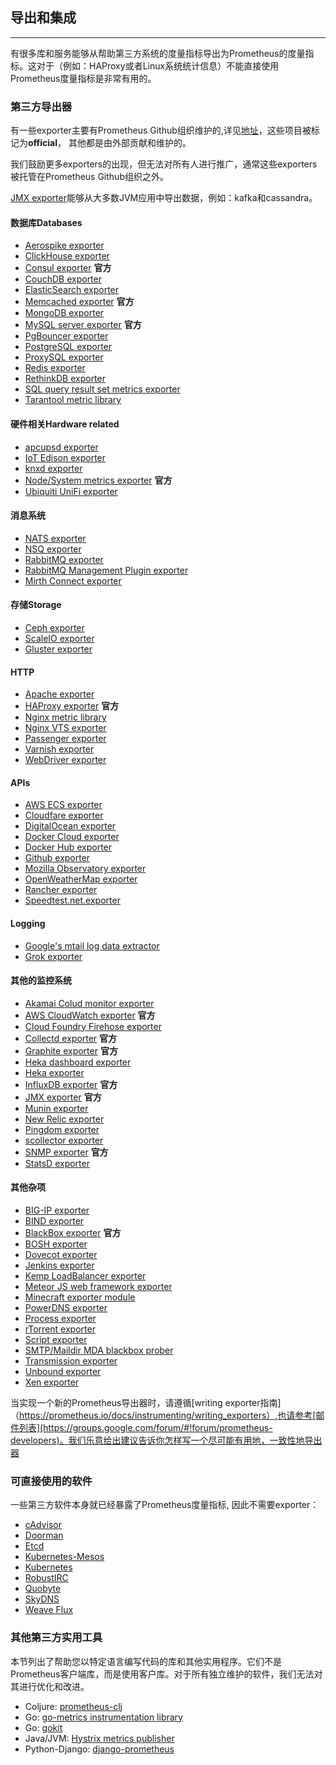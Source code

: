 ## 导出和集成
---
有很多库和服务能够从帮助第三方系统的度量指标导出为Prometheus的度量指标。这对于（例如：HAProxy或者Linux系统统计信息）不能直接使用Prometheus度量指标是非常有用的。

### 第三方导出器
有一些exporter主要有Prometheus Github组织维护的,详见[地址](https://github.com/prometheus)，这些项目被标记为**official**， 其他都是由外部贡献和维护的。

我们鼓励更多exporters的出现，但无法对所有人进行推广，通常这些exporters被托管在Prometheus Github组织之外。

[JMX exporter](https://github.com/prometheus/jmx_exporter)能够从大多数JVM应用中导出数据，例如：kafka和cassandra。

#### 数据库Databases
 - [Aerospike exporter](https://github.com/alicebob/asprom)
 - [ClickHouse exporter](https://github.com/f1yegor/clickhouse_exporter)
 - [Consul exporter](https://github.com/prometheus/consul_exporter) **官方**
 - [CouchDB exporter](https://github.com/gesellix/couchdb-exporter)
 - [ElasticSearch exporter](https://github.com/justwatchcom/elasticsearch_exporter)
 - [Memcached exporter](https://github.com/prometheus/memcached_exporter) **官方**
 - [MongoDB exporter](https://github.com/dcu/mongodb_exporter)
 - [MySQL server exporter](https://github.com/prometheus/mysqld_exporter) **官方**
 - [PgBouncer exporter](http://git.cbaines.net/prometheus-pgbouncer-exporter/about)
 - [PostgreSQL exporter](https://github.com/wrouesnel/postgres_exporter)
 - [ProxySQL exporter](https://github.com/percona/proxysql_exporter)
 - [Redis exporter](https://github.com/oliver006/redis_exporter)
 - [RethinkDB exporter](https://github.com/oliver006/rethinkdb_exporter)
 - [SQL query result set metrics exporter](https://github.com/chop-dbhi/prometheus-sql)
 - [Tarantool metric library](https://github.com/tarantool/prometheus)

#### 硬件相关Hardware related
 - [apcupsd exporter](https://github.com/mdlayher/apcupsd_exporter)
 - [IoT Edison exporter](https://github.com/lovoo/ipmi_exporter)
 - [knxd exporter](https://github.com/RichiH/knxd_exporter)
 - [Node/System metrics exporter](https://github.com/prometheus/node_exporter) **官方**
 - [Ubiquiti UniFi exporter](https://github.com/mdlayher/unifi_exporter)

#### 消息系统
 - [NATS exporter](https://github.com/lovoo/nats_exporter)
 - [NSQ exporter](https://github.com/lovoo/nsq_exporter)
 - [RabbitMQ exporter](https://github.com/kbudde/rabbitmq_exporter)
 - [RabbitMQ Management Plugin exporter](https://github.com/deadtrickster/prometheus_rabbitmq_exporter)
 - [Mirth Connect exporter](https://github.com/vynca/mirth_exporter)

#### 存储Storage
 - [Ceph exporter](https://github.com/digitalocean/ceph_exporter)
 - [ScaleIO exporter](https://github.com/syepes/sio2prom)
 - [Gluster exporter](https://github.com/ofesseler/gluster_exporter)

#### HTTP
 - [Apache exporter](https://github.com/neezgee/apache_exporter)
 - [HAProxy exporter](https://github.com/prometheus/haproxy_exporter) **官方**
 - [Nginx metric library](https://github.com/knyar/nginx-lua-prometheus)
 - [Nginx VTS exporter](https://github.com/hnlq715/nginx-vts-exporter)
 - [Passenger exporter](https://github.com/stuartnelson3/passenger_exporter)
 - [Varnish exporter](https://github.com/jonnenauha/prometheus_varnish_exporter)
 - [WebDriver exporter](https://github.com/mattbostock/webdriver_exporter)

#### APIs
 - [AWS ECS exporter](https://github.com/slok/ecs-exporter)
 - [Cloudfare exporter](https://github.com/wehkamp/docker-prometheus-cloudflare-exporter)
 - [DigitalOcean exporter](https://github.com/metalmatze/digitalocean_exporter)
 - [Docker Cloud exporter](https://github.com/infinityworksltd/docker-cloud-exporter)
 - [Docker Hub exporter](https://github.com/infinityworksltd/docker-hub-exporter)
 - [Github exporter](https://github.com/infinityworksltd/github-exporter)
 - [Mozilla Observatory exporter](https://github.com/Jimdo/observatory-exporter)
 - [OpenWeatherMap exporter](https://github.com/RichiH/openweathermap_exporter)
 - [Rancher exporter](https://github.com/infinityworksltd/prometheus-rancher-exporter)
 - [Speedtest.net.exporter](https://github.com/RichiH/speedtest_exporter)

#### Logging
 - [Google's mtail log data extractor](https://github.com/google/mtail)
 - [Grok exporter](https://github.com/fstab/grok_exporter)

#### 其他的监控系统
 - [Akamai Colud monitor exporter](https://github.com/ExpressenAB/cloudmonitor_exporter)
 - [AWS CloudWatch exporter](https://github.com/prometheus/cloudwatch_exporter) **官方**
 - [Cloud Foundry Firehose exporter](https://github.com/cloudfoundry-community/firehose_exporter)
 - [Collectd exporter](https://github.com/prometheus/collectd_exporter) **官方**
 - [Graphite exporter](https://github.com/prometheus/graphite_exporter) **官方**
 - [Heka dashboard exporter](https://github.com/docker-infra/heka_exporter)
 - [Heka exporter](https://github.com/imgix/heka_exporter)
 - [InfluxDB exporter](https://github.com/prometheus/influxdb_exporter) **官方**
 - [JMX exporter](https://github.com/prometheus/jmx_exporter) **官方**
 - [Munin exporter](https://github.com/pvdh/munin_exporter)
 - [New Relic exporter](https://github.com/jfindley/newrelic_exporter)
 - [Pingdom exporter](https://github.com/giantswarm/prometheus-pingdom-exporter)
 - [scollector exporter](https://github.com/tgulacsi/prometheus_scollector)
 - [SNMP exporter](https://github.com/prometheus/snmp_exporter) **官方**
 - [StatsD exporter](https://github.com/prometheus/statsd_exporter)

#### 其他杂项
 - [BIG-IP exporter](https://github.com/ExpressenAB/bigip_exporter)
 - [BIND exporter](https://github.com/digitalocean/bind_exporter)
 - [BlackBox exporter](https://github.com/prometheus/blackbox_exporter) **官方**
 - [BOSH exporter](https://github.com/cloudfoundry-community/bosh_exporter)
 - [Dovecot exporter](https://github.com/kumina/dovecot_exporter)
 - [Jenkins exporter](https://github.com/lovoo/jenkins_exporter)
 - [Kemp LoadBalancer exporter](https://github.com/giantswarm/prometheus-kemp-exporter)
 - [Meteor JS web framework exporter](https://atmospherejs.com/sevki/prometheus-exporter)
 - [Minecraft exporter module](https://github.com/Baughn/PrometheusIntegration)
 - [PowerDNS exporter](https://github.com/janeczku/powerdns_exporter)
 - [Process exporter](https://github.com/ncabatoff/process-exporter)
 - [rTorrent exporter](https://github.com/mdlayher/rtorrent_exporter)
 - [Script exporter](https://github.com/adhocteam/script_exporter)
 - [SMTP/Maildir MDA blackbox prober](https://github.com/cherti/mailexporter)
 - [Transmission exporter](https://github.com/metalmatze/transmission-exporter)
 - [Unbound exporter](https://github.com/kumina/unbound_exporter)
 - [Xen exporter](https://github.com/lovoo/xenstats_exporter)

当实现一个新的Prometheus导出器时，请遵循[writing exporter指南]（https://prometheus.io/docs/instrumenting/writing_exporters）,也请参考[邮件列表](https://groups.google.com/forum/#!forum/prometheus-developers)。我们乐意给出建议告诉你怎样写一个尽可能有用地，一致性地导出器

### 可直接使用的软件
一些第三方软件本身就已经暴露了Prometheus度量指标, 因此不需要exporter：
 - [cAdvisor](https://github.com/google/cadvisor)
 - [Doorman](https://github.com/youtube/doorman)
 - [Etcd](https://github.com/coreos/etcd)
 - [Kubernetes-Mesos](https://github.com/mesosphere/kubernetes-mesos)
 - [Kubernetes](https://github.com/kubernetes/kubernetes)
 - [RobustIRC](http://robustirc.net/)
 - [Quobyte](https://www.quobyte.com/)
 - [SkyDNS](https://github.com/skynetservices/skydns)
 - [Weave Flux](http://weaveworks.github.io/flux/)

### 其他第三方实用工具
本节列出了帮助您以特定语言编写代码的库和其他实用程序。它们不是Prometheus客户端库，而是使用客户库。对于所有独立维护的软件，我们无法对其进行优化和改进。
 - Coljure: [prometheus-clj](https://github.com/soundcloud/prometheus-clj)
 - Go: [go-metrics instrumentation library](https://github.com/armon/go-metrics)
 - Go: [gokit](https://github.com/peterbourgon/gokit)
 - Java/JVM: [Hystrix metrics publisher](https://github.com/soundcloud/prometheus-hystrix)
 - Python-Django: [django-prometheus](https://github.com/korfuri/django-prometheus)
